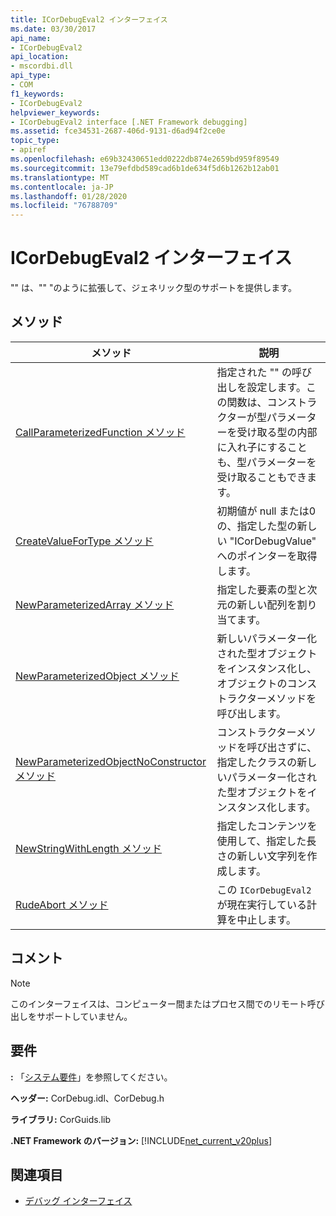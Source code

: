 ```yaml
---
title: ICorDebugEval2 インターフェイス
ms.date: 03/30/2017
api_name:
- ICorDebugEval2
api_location:
- mscordbi.dll
api_type:
- COM
f1_keywords:
- ICorDebugEval2
helpviewer_keywords:
- ICorDebugEval2 interface [.NET Framework debugging]
ms.assetid: fce34531-2687-406d-9131-d6ad94f2ce0e
topic_type:
- apiref
ms.openlocfilehash: e69b32430651edd0222db874e2659bd959f89549
ms.sourcegitcommit: 13e79efdbd589cad6b1de634f5d6b1262b12ab01
ms.translationtype: MT
ms.contentlocale: ja-JP
ms.lasthandoff: 01/28/2020
ms.locfileid: "76788709"
---
```

# <a name="icordebugeval2-interface"></a>ICorDebugEval2 インターフェイス

"" は、"" "のように拡張して、ジェネリック型のサポートを提供します。  
  
## <a name="methods"></a>メソッド  
  
|メソッド|説明|  
|------------|-----------------|  
|[CallParameterizedFunction メソッド](icordebugeval2-callparameterizedfunction-method.md)|指定された "" の呼び出しを設定します。この関数は、コンストラクターが型パラメーターを受け取る型の内部に入れ子にすることも、型パラメーターを受け取ることもできます。|  
|[CreateValueForType メソッド](icordebugeval2-createvaluefortype-method.md)|初期値が null または0の、指定した型の新しい "ICorDebugValue" へのポインターを取得します。|  
|[NewParameterizedArray メソッド](icordebugeval2-newparameterizedarray-method.md)|指定した要素の型と次元の新しい配列を割り当てます。|  
|[NewParameterizedObject メソッド](icordebugeval2-newparameterizedobject-method.md)|新しいパラメーター化された型オブジェクトをインスタンス化し、オブジェクトのコンストラクターメソッドを呼び出します。|  
|[NewParameterizedObjectNoConstructor メソッド](icordebugeval2-newparameterizedobjectnoconstructor-method.md)|コンストラクターメソッドを呼び出さずに、指定したクラスの新しいパラメーター化された型オブジェクトをインスタンス化します。|  
|[NewStringWithLength メソッド](icordebugeval2-newstringwithlength-method.md)|指定したコンテンツを使用して、指定した長さの新しい文字列を作成します。|  
|[RudeAbort メソッド](icordebugeval2-rudeabort-method.md)|この `ICorDebugEval2` が現在実行している計算を中止します。|  
  
## <a name="remarks"></a>コメント  
  
> [!NOTE]
> このインターフェイスは、コンピューター間またはプロセス間でのリモート呼び出しをサポートしていません。  
  
## <a name="requirements"></a>要件  
 **:** 「[システム要件](../../../../docs/framework/get-started/system-requirements.md)」を参照してください。  
  
 **ヘッダー:** CorDebug.idl、CorDebug.h  
  
 **ライブラリ:** CorGuids.lib  
  
 **.NET Framework のバージョン:** [!INCLUDE[net_current_v20plus](../../../../includes/net-current-v20plus-md.md)]  
  
## <a name="see-also"></a>関連項目

- [デバッグ インターフェイス](debugging-interfaces.md)
